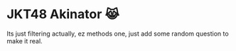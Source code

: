 # JKT48 Akinator 😹
Its just filtering actually, ez methods one, just add some random question to make it real.
